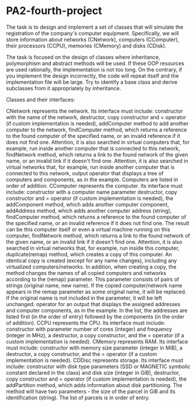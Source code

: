 # PA2-fourth-project
The task is to design and implement a set of classes that will simulate the registration of the company's computer equipment. Specifically, we will store information about networks (CNetwork), computers (CComputer), their processors (CCPU), memories (CMemory) and disks (CDisk).


The task is focused on the design of classes where inheritance, polymorphism and abstract methods will be used. If these OOP resources are used rationally, the implementation is not too long. On the contrary, if you implement the design incorrectly, the code will repeat itself and the implementation file will be large. Try to identify a base class and derive subclasses from it appropriately by inheritance.

Classes and their interfaces:

CNetwork
    represents the network. Its interface must include:
    constructor with the name of the network,
    destructor, copy constructor and = operator (if custom implementation is needed),
    addComputer method to add another computer to the network,
    findComputer method, which returns a reference to the found computer of the specified name, or an invalid reference if it does not find one. Attention, it is also searched in virtual computers that, for example, run inside another computer that is connected to this      network,
    findNetwork method, which returns a link to the found network of the given name, or an invalid link if it doesn't find one. Attention, it is also searched in virtual networks that, for example, run inside another computer that is connected to this network,
    output operator that displays a tree of computers and components, as in the example. Computers are listed in order of addition.
CComputer
    represents the computer. Its interface must include:
    constructor with a computer name parameter
    destructor, copy constructor and = operator (if custom implementation is needed),
    the addComponent method, which adds another computer component,
    addAddress method, which adds another computer address (string),
    findComputer method, which returns a reference to the found computer of the specified name, or an invalid reference if it does not find one. The result can be this computer itself or even a virtual machine running on this computer,
    findNetwork method, which returns a link to the found network of the given name, or an invalid link if it doesn't find one. Attention, it is also searched in virtual networks that, for example, run inside this computer,
    duplicate(remap) method, which creates a copy of this computer. An identical copy is created (except for any name changes), including any virtualized computers/networks. In addition, when creating a copy, the method changes the names of all copied computers and          networks according to the (remap) parameter. This parameter consists of pairs of strings (original name, new name). If the copied computer/network name appears in the remap parameter as some original name, it will be replaced. If the original name is not included in     the parameter, it will be left unchanged.
    operator for an output that displays the assigned addresses and computer components, as in the example. In the list, the addresses are listed first (in the order of entry) followed by the components (in the order of addition).
CCPU
    represents the CPU. Its interface must include:
    constructor with parameter number of cores (integer) and frequency (integer in MHz),
    a destructor, a copy constructor, and the = operator (if a custom implementation is needed).
CMemory
    represents RAM. Its interface must include:
    constructor with memory size parameter (integer in MiB),
    a destructor, a copy constructor, and the = operator (if a custom implementation is needed).
CDDisc
    represents storage. Its interface must include:
    constructor with disk type parameters (SSD or MAGNETIC symbolic constant declared in the class) and disk size (integer in GiB),
    destructor, copy constructor and = operator (if custom implementation is needed),
    the addPartition method, which adds information about disk partitioning. The method will have two parameters - the size of the parcel in GiB and its identification (string). The list of parcels is in order of entry.
